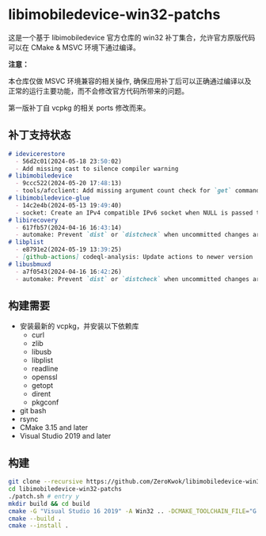 # libimobiledevice-win32-patchs

这是一个基于 libimobiledevice 官方仓库的 win32 补丁集合，允许官方原版代码可以在 CMake & MSVC 环境下通过编译。

**注意：**

本仓库仅做 MSVC 环境兼容的相关操作, 确保应用补丁后可以正确通过编译以及正常的运行主要功能，而不会修改官方代码所带来的问题。

第一版补丁自 vcpkg 的相关 ports 修改而来。

## 补丁支持状态

```md
# idevicerestore
  - 56d2c01(2024-05-18 23:50:02)
  - Add missing cast to silence compiler warning
# libimobiledevice
  - 9ccc522(2024-05-20 17:48:13)
  - tools/afcclient: Add missing argument count check for `get` command
# libimobiledevice-glue
  - 14c2e4b(2024-05-13 19:49:40)
  - socket: Create an IPv4 compatible IPv6 socket when NULL is passed to socket_create
# libirecovery
  - 617fb57(2024-04-16 16:43:14)
  - automake: Prevent `dist` or `distcheck` when uncommitted changes are present
# libplist
  - e8791e2(2024-05-19 13:39:25)
  - [github-actions] codeql-analysis: Update actions to newer version
# libusbmuxd
  - a7f0543(2024-04-16 16:42:26)
  - automake: Prevent `dist` or `distcheck` when uncommitted changes are present
```

## 构建需要

- 安装最新的 vcpkg，并安装以下依赖库
  - curl
  - zlib
  - libusb
  - libplist
  - readline
  - openssl
  - getopt
  - dirent
  - pkgconf
- git bash
- rsync
- CMake 3.15 and later
- Visual Studio 2019 and later

## 构建

```bash
git clone --recursive https://github.com/ZeroKwok/libimobiledevice-win32-patchs.git
cd libimobiledevice-win32-patchs
./patch.sh # entry y
mkdir build && cd build
cmake -G "Visual Studio 16 2019" -A Win32 .. -DCMAKE_TOOLCHAIN_FILE="G:/local/vcpkg/scripts/buildsystems/vcpkg.cmake" -DCMAKE_INSTALL_PREFIX="../installed"
cmake --build .
cmake --install .
```

